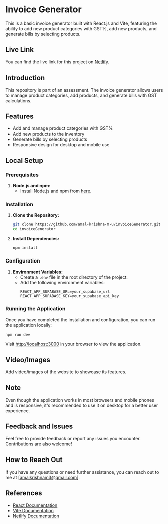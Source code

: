 # Invoice Generator

This is a basic invoice generator built with React.js and Vite, featuring the ability to add new product categories with GST%, add new products, and generate bills by selecting products.

## Live Link
You can find the live link for this project on [Netlify](https://invoice-gst-generator.netlify.app).

## Introduction

This repository is part of an assessment. The invoice generator allows users to manage product categories, add products, and generate bills with GST calculations.

## Features

- Add and manage product categories with GST%
- Add new products to the inventory
- Generate bills by selecting products
- Responsive design for desktop and mobile use

## Local Setup

### Prerequisites

1. **Node.js and npm:**
   - Install Node.js and npm from [here](https://nodejs.org/).

### Installation

1. **Clone the Repository:**
   ```bash
   git clone https://github.com/amal-krishna-m-u/invoiceGenerator.git
   cd invoiceGenerator
   ```

2. **Install Dependencies:**
   ```bash
   npm install
   ```

### Configuration

1. **Environment Variables:**
   - Create a `.env` file in the root directory of the project.
   - Add the following environment variables:
     ```env
     REACT_APP_SUPABASE_URL=your_supabase_url
     REACT_APP_SUPABASE_KEY=your_supabase_api_key
     ```

### Running the Application

Once you have completed the installation and configuration, you can run the application locally:

```bash
npm run dev
```

Visit [http://localhost:3000](http://localhost:3000) in your browser to view the application.

## Video/Images

Add video/images of the website to showcase its features.

## Note

Even though the application works in most browsers and mobile phones and is responsive, it's recommended to use it on desktop for a better user experience.

## Feedback and Issues

Feel free to provide feedback or report any issues you encounter. Contributions are also welcome!

## How to Reach Out

If you have any questions or need further assistance, you can reach out to me at [amalkrishnam3@gmail.com].

## References

- [React Documentation](https://reactjs.org/docs/getting-started.html)
- [Vite Documentation](https://vitejs.dev/guide/)
- [Netlify Documentation](https://docs.netlify.com/)
